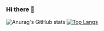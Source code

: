 ### Hi there 👋

![Anurag's GitHub stats](https://github-readme-stats.vercel.app/api?username=MatsuoTakuro&show_icons=true&theme=tokyonight)
[![Top Langs](https://github-readme-stats.vercel.app/api/top-langs/?username=MatsuoTakuro&layout=compact)](https://github.com/anuraghazra/github-readme-stats)


<!--
**MatsuoTakuro/MatsuoTakuro** is a ✨ _special_ ✨ repository because its `README.md` (this file) appears on your GitHub profile.

Here are some ideas to get you started:

- 🔭 I’m currently working on ...
- 🌱 I’m currently learning ...
- 👯 I’m looking to collaborate on ...
- 🤔 I’m looking for help with ...
- 💬 Ask me about ...
- 📫 How to reach me: ...
- 😄 Pronouns: ...
- ⚡ Fun fact: ...
-->
